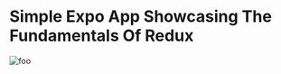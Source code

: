 # Simple Expo App Showcasing The Fundamentals Of Redux

![foo](https://user-images.githubusercontent.com/26605247/71327483-dd39c580-2500-11ea-881f-68efde132e2d.gif)

